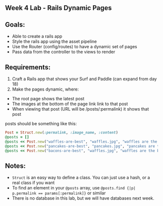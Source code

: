 Week 4 Lab - Rails Dynamic Pages
-------------------------------

Goals:
----

* Able to create a rails app
* Style the rails app using the asset pipeline
* Use the Router (config/routes) to have a dynamic set of pages
* Pass data from the controller to the views to render


Requirements:
----

1. Craft a Rails app that shows your Surf and Paddle (can expand from day 18)
1. Make the pages dynamic, where:
  * The root page shows the latest post
  * The images at the bottom of the page link link to that post
  * When viewing that post (URL will be /posts/:permalink) it shows that post


posts should be something like this:

```ruby
Post = Struct.new(:permalink, :image_name, :content)
@posts = []
@posts << Post.new("waffles-are-best", "waffles.jpg", "waffles are the best...")
@posts << Post.new("pancakes-are-best", "pancakes.jpg", "pancakes are the best...")
@posts << Post.new("bacons-are-best", "waffles.jpg", "waffles are the best...")
```

Notes:
-----

* `Struct` is an easy way to define a class. You can just use a hash, or a real
  class if you want
* To find an element in your `@posts` array, use `@posts.find {|p| p.permalink
  == params[:permalink]}` or similar
* There is no database in this lab, but we will have databases next week.
